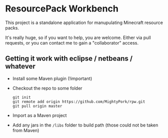 # ResourcePack Workbench

This project is a standalone application for manupulating Minecraft resource packs.

It's really huge, so if you want to help, you are welcome. Either via pull requests, or you can contact me to gain a "collaborator" access.

## Getting it work with eclipse / netbeans / whatever

* Install some Maven plugin (!important)
* Checkout the repo to some folder

   ```
   git init
   git remote add origin https://github.com/MightyPork/rpw.git
   git pull origin master
   ```

* Import as a Maven project
* Add any jars in the `/libs` folder to build path (those could not be taken from Maven)


